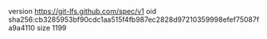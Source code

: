 version https://git-lfs.github.com/spec/v1
oid sha256:cb3285953bf90cdc1aa515f4fb987ec2828d97210359998efef75087fa9a4110
size 1199
